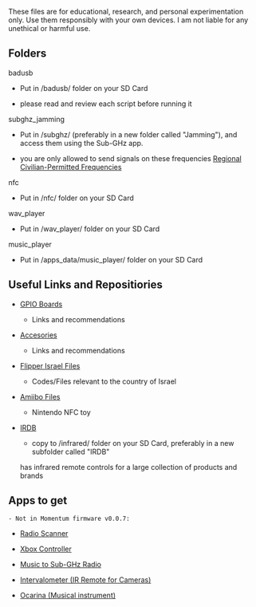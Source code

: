 These files are for educational, research, and personal experimentation only. Use them responsibly with your own devices. I am not liable for any unethical or harmful use.

## Folders 

badusb

- Put in /badusb/ folder on your SD Card

- please read and review each script before running it

subghz_jamming

- Put in /subghz/ (preferably in a new folder called "Jamming"), and access them using the Sub-GHz app.

- you are only allowed to send signals on these frequencies [Regional Civilian-Permitted Frequencies](https://docs.flipper.net/sub-ghz/frequencies)

nfc

- Put in /nfc/ folder on your SD Card

wav_player

- Put in /wav_player/ folder on your SD Card

music_player

- Put in /apps_data/music_player/ folder on your SD Card


## Useful Links and Repositiories

* [GPIO Boards](/GPIO_BOARDS.md)

    - Links and recommendations 

* [Accesories](ACCESSORIES.md)

    - Links and recommendations 

* [Flipper Israel Files](https://github.com/unitMeasure/flipper_il/)

    - Codes/Files relevant to the country of Israel

* [Amiibo Files](https://github.com/Gioman101/FlipperAmiibo)

    - Nintendo NFC toy 

* [IRDB](https://github.com/UberGuidoZ/Flipper-IRDB)

    - copy to /infrared/ folder on your SD Card, preferably in a new subfolder called "IRDB"

     has infrared remote controls for a large collection of products and brands

## Apps to get 

    - Not in Momentum firmware v0.0.7:

* [Radio Scanner](https://lab.flipper.net/apps/radio_scanner)

* [Xbox Controller](https://lab.flipper.net/apps/xbox_controller)

* [Music to Sub-GHz Radio](https://lab.flipper.net/apps/fmf_to_sub)

* [Intervalometer (IR Remote for Cameras)](https://lab.flipper.net/apps/ir_intervalometer)

* [Ocarina (Musical instrument)](https://lab.flipper.net/apps/ocarina)
